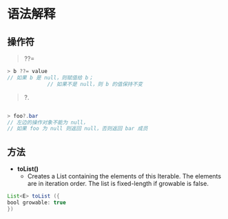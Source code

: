 # 语法解释

## 操作符

> ??=

```java
> b ??= value
// 如果 b 是 null，则赋值给 b；
             // 如果不是 null，则 b 的值保持不变
```

> ?.

```java

> foo?.bar
// 左边的操作对象不能为 null，
// 如果 foo 为 null 则返回 null，否则返回 bar 成员
```

## 方法

- **toList()**
  - Creates a List containing the elements of this Iterable. The elements are in iteration order. The list is fixed-length if growable is false.

```java
List<E> toList ({
bool growable: true
})
```
